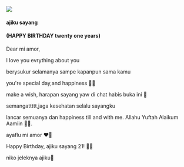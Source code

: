 <!DOCTYPE html>
<html lang="en">

<head>
    <meta charset="UTF-8">
    <meta http-equiv="X-UA-Compatible" content="IE=edge">
    <meta name="viewport" content="width=device-width, initial-scale=1.0">
    <link href="https://fonts.googleapis.com/css?family=Indie+Flower" rel="stylesheet">
    <link href="https://fonts.googleapis.com/css?family=Amatic+SC" rel="stylesheet">
    <link rel="stylesheet" href="style.css">
    <title>HBD sayangku azhimur rahmah thahir❣🐣</title>
</head>

<body>
    <div class="card">
        <div class="imgBox">
            <div class="bark"></div>
            <img src="https://emojigraph.org/media/google/hatching-chick_1f423.png">
        </div>
        <div class="details">
            <h4 class="color1">ajiku sayang</h4>
            <h4 class="color2">(HAPPY BIRTHDAY twenty one years)</h4>
            <p>Dear mi amor,</p>
            <p> I love you evrything about you</p>
            <p> berysukur selamanya sampe kapanpun sama kamu</p>
            <p> you're special day,and happiness 🐣🥰 </p>
            <p> make a wish, harapan sayang yaw di chat habis buka ini 🧡 </p>
            <p> semangattttt,jaga kesehatan selalu sayangku </p>
            <p> lancar semuanya dan happiness till and with me. Allahu Yuftah Alaikum Aamiin 💜🤗.</p>
<p> ayaflu mi amor ❤️🐣 </p>
            <p class="text-right">Happy Birthday, ajiku sayang 21! 🤍✨</p>
            <p class="text-right">niko jeleknya ajiku🐣</p>
        </div>
    </div>
    <script src="script.js"></script>
</body>

</html>
